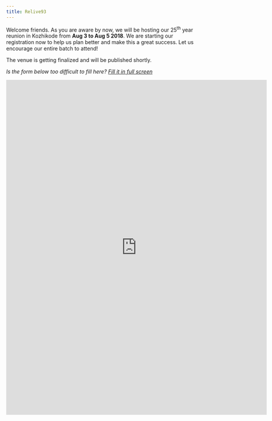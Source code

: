 ```yaml
---
title: Relive93
---
```

Welcome friends. As you are aware by now, we will be hosting our 25<sup>th</sup> year reunion in Kozhikode
from **Aug 3 to Aug 5 2018**. We are starting our registration now to help us plan better and make
this a great success. Let us encourage our entire batch to attend!

The venue is getting finalized and will be published shortly.


<em>Is the form below too difficult to fill here? <a href="https://docs.google.com/forms/d/e/1FAIpQLSeRRdTSxwtP6ip6jTYrXXNpTqHdIXRjq_opjWSR2kugH3YYKA/viewform" target="top">Fill it in full screen</a>
<iframe src="https://docs.google.com/forms/d/e/1FAIpQLSeRRdTSxwtP6ip6jTYrXXNpTqHdIXRjq_opjWSR2kugH3YYKA/viewform?embedded=true" width="700" height="900" frameborder="0" marginheight="0" marginwidth="0">Loading...</iframe>
